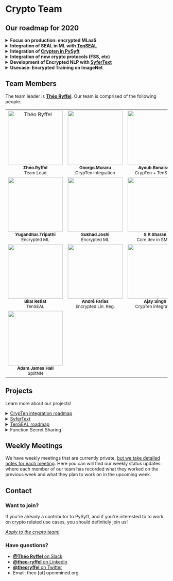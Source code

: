 # Crypto Team

## Our roadmap for 2020

<details><summary><b>Focus on production: encrypted MLaaS</b></summary>
<p>
One of our main goals is to provide a production-ready framework to help people use privacy-preserving ML solutions in their businesses. This requires:

- an extended security audit both on PySyft and on its dependencies, including PyTorch.
- a well defined and robust MPC protocol which supports arbitrary number of parties and a well-defined list of functions
</p>
</details>
<details><summary><b>Integration of SEAL in ML with <a href="https://github.com/OpenMined/tenseal">TenSEAL</a></b></summary>
<p>
We currently support standard protocols in MPC but would like to extend support for Homomorphic Encryption and other protocols (like Functional Encryption), to allow researchers to use any of them and to compare them for their usecase. In particular, we will provide support for the 1st class HE library SEAL built by Microsoft, through a dedicated library named TenSEAL which adds the abstraction of Tensor on top of SEAL. This will be DL framework agnostic.

<b>Read the <a href="./projects/TenSEAL.md">project Roadmap</a>!</b>
</p>
</details>
<details><summary><b>Integration of <a href="./projects/CrypTen.md">Crypten in PySyft</a></b></summary>
<p>
We're also working on integrating the CrypTen library for MPC which is developed by Facebook. This is a top priority project of the team, and will allow users to benefit from the massive optimizations of this library which works only with PyTorch.
</p>
</details>
<details><summary><b>Integration of new crypto protocols (FSS, etc)</b></summary>
<p>
We're still integrating new crypto protocols natively in PySyft. This allows us to use them in a wider set of contexts, especially on mobiles and across all kind of computation frameworks. Among the next protocols we can cite Function Secret Sharing which is used in MPC to reduce the number of interactions compared to previous state-of-the-art MPC protocols.
</p>
</details>
<details><summary><b>Development of Encrypted NLP with <a href="https://github.com/OpenMined/SyferText">SyferText</a></b></summary>
<p>
Text processing in Federated Learning is an under-estimated complex task. We're building a library to help users clean and process remote text datasets through various methods like tokenization, etc. This library is inspired from Spacy to deliver the same user-friendly interface, and will be 100% compatible with PySyft.
</p>
</details>
<details><summary><b>Usecase: Encrypted Training on ImageNet</b></summary>
<p>
Closely related to our focus on production, we want to demonstrate the utility of the crypto protocols that we build or integrate, by building a encrypted training usecase on a more ambitious dataset than MNIST, our ideal target is for example ImageNet.
</p>
</details>

## Team Members

The team leader is [**Théo Ryffel**](https://github.com/LaRiffle). Our team is comprised of the following people.

<table>
  <tr>
    <td align="center">
      <a href="https://github.com/LaRiffle">
        <img src="https://avatars3.githubusercontent.com/u/12446521?s=240" width="170px;" alt="Théo Ryffel">
        <br /><sub><b>Théo Ryffel</b></sub></a><br />
        <sub>Team Lead</sub>
      </a>
    </td>
    <td align="center">
      <a href="https://github.com/gmuraru">
        <img src="https://avatars1.githubusercontent.com/u/7805588?s=240" width="170px;" alt="">
        <br /><sub><b>George Muraru</b></sub></a><br />
        <sub>CrypTen integration</sub>
      </a>
    </td>
    <td align="center">
      <a href="https://github.com/youben11">
        <img src="https://avatars0.githubusercontent.com/u/21220087?s=240" width="170px;" alt="">
        <br /><sub><b>Ayoub Benaissa</b></sub></a><br />
        <sub>CrypTen + TenSEAL</sub>
      </a>
    </td>
    <td align="center">
      <a href="https://github.com/AlanAboudib">
        <img src="https://avatars1.githubusercontent.com/u/11991643?s=240" width="170px;" alt="">
        <br /><sub><b>Alan Aboudib</b></sub></a><br />
        <sub>SyferText</sub>
      </a>
    </td>
  </tr>
  <tr>
    <td align="center">
      <a href="https://github.com/Yugandhartripathi">
        <img src="https://avatars2.githubusercontent.com/u/32102845?s=240" width="170px;" alt="">
        <br /><sub><b>Yugandhar Tripathi</b></sub></a><br />
        <sub>Encrypted ML</sub>
      </a>
    </td>
    <td align="center">
      <a href="https://github.com/sukhadj">
        <img src="https://avatars0.githubusercontent.com/u/25997368?s=460" width="170px;" alt="">
        <br /><sub><b>Sukhad Joshi</b></sub></a><br />
        <sub>Encrypted ML</sub>
      </a>
    </td>
    <td align="center">
      <a href="https://github.com/Syzygianinfern0">
        <img src="https://avatars2.githubusercontent.com/u/31875325?s=460" width="170px;" alt="">
        <br /><sub><b>S P Sharan</b></sub></a><br />
        <sub>Core dev in SMPC</sub>
      </a>
    </td>
    <td align="center">
      <a href="https://github.com/IamRavikantSingh">
        <img src="https://avatars2.githubusercontent.com/u/40258150?s=460&v=4" width="170px;" alt="">
        <br /><sub><b>Ravikant Singh</b></sub></a><br />
        <sub>Homomorphic Encryption</sub>
      </a>
    </td>  
  </tr>
  <tr>
    <td align="center">
      <a href="https://github.com/philomath213">
        <img src="https://avatars3.githubusercontent.com/u/20177422?s=460" width="170px;" alt="">
        <br /><sub><b>Bilal Retiat</b></sub></a><br />
        <sub>TenSEAL</sub>
      </a>
    </td>
    <td align="center">
      <a href="https://github.com/andrelmfarias">
        <img src="https://avatars2.githubusercontent.com/u/43521764?s=240" width="170px;" alt="">
        <br /><sub><b>André Farias</b></sub></a><br />
        <sub>Encrypted Lin. Reg.</sub>
      </a>
    </td>
    <td align="center">
      <a href="https://github.com/ajnovice">
        <img src="https://avatars3.githubusercontent.com/u/3927652?s=240" width="170px;" alt="">
        <br /><sub><b>Ajay Singh</b></sub></a><br />
        <sub>CrypTen integration</sub>
      </a>
    </td>    
    <td align="center">
      <a href="https://github.com/jasopaum">
        <img src="https://avatars2.githubusercontent.com/u/19286277?s=240" width="170px;" alt="">
        <br /><sub><b>Jason Paumier</b></sub></a><br />
        <sub>Plans + Protocols</sub>
      </a>
    </td>
</tr>
<tr>
    <td align="center">
      <a href="https://github.com/H4LL">
        <img src="https://avatars1.githubusercontent.com/u/46713492?s=240" width="170px;" alt="">
        <br /><sub><b>Adam James Hall</b></sub></a><br />
        <sub>SplitNN</sub>
      </a>
    </td>
  </tr>
</table>

## Projects

Learn more about our projects!

<details><summary><a href="./projects/CrypTen.md">CrypTen integration roadmap</a></summary>
<p>
  <a href="./projects/CrypTen.md">Go to the roadmap</a>
</p>
</details>
<details><summary><a href="https://github.com/OpenMined/SyferText">SyferText</a></summary>
<p>
  <a href="https://github.com/OpenMined/Roadmap/tree/master/nlp_team">Go to the roadmap</a>
</p>
</details>
<details><summary><a href="./projects/TenSEAL.md">TenSEAL roadmap</a></summary>
<p>
  <a href="./projects/TenSEAL.md">Go to the roadmap</a>
</p>
</details>
<details><summary>Function Secret Sharing</summary>
<p>
  <a href="https://github.com/OpenMined/PySyft/pull/3057/">See initial draft</a>
</p>
</details>


## Weekly Meetings

We have weekly meetings that are currently private, [but we take detailed notes for each meeting](./meetings). Here you can will find our weekly status updates: where each member of our team has recorded what they worked on the previous week and what they plan to work on in the upcoming week.

## Contact

### Want to join?

If you're already a contributor to PySyft, and if you're interested to to work on crypto related use cases, you should definitely join us!

*[Apply to the crypto team!](https://docs.google.com/forms/d/1T6MJ21V1lb7aEr4ilZOTYQXzxXP6KbpLumZVmTZMSuY/edit)*

### Have questions?
- [**@Théo Ryffel** on Slack](https://app.slack.com/client/T6963A864/C69RB18LA/user_profile/UA2LD4PHS)
- [**@theo-ryffel** on Linkedin](https://www.linkedin.com/in/theo-ryffel/)
- [**@theoryffel** on Twitter](https://twitter.com/theoryffel)
- Email: theo [at] openmined.org
